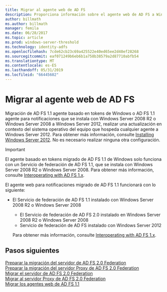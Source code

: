 ```yaml
---
title: Migrar al agente web de AD FS
description: Proporciona información sobre el agente web de AD FS a Windows Server 2012.
author: billmath
ms.author: billmath
manager: femila
ms.date: 06/28/2017
ms.topic: article
ms.prod: windows-server-threshold
ms.technology: identity-adfs
ms.openlocfilehash: 7cde62cb23c69a425522e40ed65ee2d40ef28268
ms.sourcegitcommit: eaf071249b6eb6b1a758b38579a2d87710abfb54
ms.translationtype: MT
ms.contentlocale: es-ES
ms.lasthandoff: 05/31/2019
ms.locfileid: "66445602"
---
```

# <a name="migrate-the-ad-fs-web-agent"></a>Migrar al agente web de AD FS

Migración de AD FS 1.1 agente basado en tokens de Windows o AD FS 1.1 agente para notificaciones que se instala con Windows Server 2008 R2 o Windows Server 2008 a Windows Server 2012, realizar una actualización en contexto del sistema operativo del equipo que hospeda cualquier agente a Windows Server 2012. Para obtener más información, consulte [Installing Windows Server 2012](https://technet.microsoft.com/library/jj134246.aspx). No es necesario realizar ninguna otra configuración.  
  
> [!IMPORTANT]
>  El agente basado en tokens migrado de AD FS 1.1 de Windows solo funciona con un Servicio de federación de AD FS 1.1, que se instala con Windows Server 2008 R2 o Windows Server 2008. Para obtener más información, consulte [Interoperating with AD FS 1.x](Interoperating-with-AD-FS-1.x.md).  
> 
>  El agente web para notificaciones migrado de AD FS 1.1 funcionará con lo siguiente:  
> 
> - El Servicio de federación de AD FS 1.1 instalado con Windows Server 2008 R2 o Windows Server 2008  
>   -   El Servicio de federación de AD FS 2.0 instalado en Windows Server 2008 R2 o Windows Server 2008  
>   -   Servicio de federación de AD FS instalado con Windows Server 2012  
> 
>   Para obtener más información, consulte [Interoperating with AD FS 1.x](Interoperating-with-AD-FS-1.x.md).  
  
  
## <a name="next-steps"></a>Pasos siguientes
 [Preparar la migración del servidor de AD FS 2.0 Federation](prepare-to-migrate-ad-fs-fed-server.md)   
 [Preparar la migración del servidor Proxy de AD FS 2.0 Federation](prepare-to-migrate-ad-fs-fed-proxy.md)   
 [Migrar el servidor de AD FS 2.0 Federation](migrate-the-ad-fs-fed-server.md)   
 [Migrar al servidor Proxy de AD FS 2.0 Federation](migrate-the-ad-fs-2-fed-server-proxy.md)   
 [Migrar los agentes web de AD FS 1.1](migrate-the-ad-fs-web-agent.md)